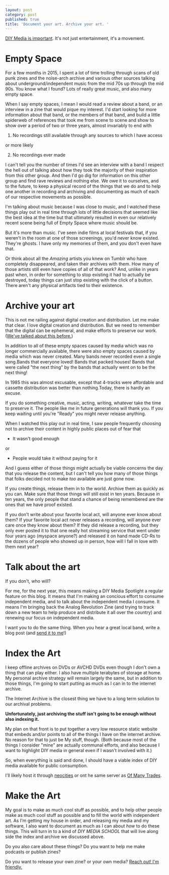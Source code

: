 ```yaml
---
layout: post
category: post
published: true
title: 'Document your art. Archive your art. '
---
```

[DIY Media is important](http://ajroach42.com/diy-media/). It's not just entertainment, it's a movement. 

# Empty Space

For a few months in 2015, I spent a lot of time trolling through scans of old punk zines and the noise-arch archive and various other sources talking about underground/independent music from the mid 70s up through the mid 90s. You know what I found? Lots of really great music, and also many empty space.

When I say empty spaces, I mean I would read a review about a band, or an interview in a zine that would pique my interest. I'd start looking for more information about that band, or the members of that band, and build a little spiderweb of references that took me from scene to scene and show to show over a period of two or three years, almost invariably to end with 

1) No recordings still available through any sources to which I have access 

or more likely 

2) No recordings ever made

I can't tell you the number of times I'd see an interview with a band I respect the hell out of talking about how they took the majority of their inspiration from this other group. And then I'd go dig for information on this other group and find rave reviews and nothing else. We owe it to ourselves, and to the future, to keep a physical record of the things that we do and to help one another in recording and archiving and documenting as much of each of our respective movements as possible.

I'm talking about music because I was close to music, and I watched these things play out in real time through lots of little decisions that seemed like the best idea at the time but that ultimately resulted in even our relatively recent scene being full of Empty Space where music should be. 

But it's more than music. I've seen indie films at local festivals that, if you weren't in the room at one of those screenings, you'd never know existed. They're ghosts. I have only my memories of them, and you don't even have that. 

Or think about all the *Amazing* artists you knew on Tumblr who have completely disappeared, and taken their archives with them. How many of those artists still even have copies of all of that work? And, unlike in years past when, in order for something to stop existing it had to actually be destroyed, today things can just stop existing with the click of a button. There aren't any physical artifacts tied to their existence.

# Archive your art 

This is not me railing against digital creation and distribution. Let me make that clear. I love digital creation and distribution. But we need to remember that the digital can be ephemeral, and make efforts to preserve our work. ([We've talked about this before.](http://ajroach42.com/we-are-terrible-stewards-of-history/)) 

In addition to all of these empty spaces caused by media which was no longer commercially available, there were also empty spaces caused by media which was never created. Many bands never recorded even a single song.Bands that everyone loved! Bands that packed houses! Bands that were called "the next thing"  by the bands that actually went on to be the next thing! 

In 1985 this was almost excusable, except that 4-tracks were affordable and cassette distribution was better than nothing.Today, there is hardly an excuse. 

If you do something creative, music, acting, writing, whatever take the time to preserve it. The people like me in future generations will thank you. If you keep waiting until you're "Ready" you might never release anything. 

When I watched this play out in real time, I saw people frequently choosing not to archive their content in highly public places out of fear that 

- It wasn't good enough 

or 

- People would take it without paying for it

And I guess either of those things might actually be viable concerns the day that you release the content, but I can't tell you how many of those things that folks decided not to make *too* available are just gone now.

If you create things, release them in to the world. Archive them as quickly as you can. Make sure that those things will still exist in ten years. Because in ten years, the only people that stand a chance of being remembered are the ones that we have proof existed. 

If you don't write about your favorite local act, will anyone ever know about them? If your favorite local act never releases a recording, will anyone ever care once they know about them? If they did release a recording, but they only ever posted it to that one really hot streaming service that went under four years ago (myspace anyone?) and released it on hand made CD-Rs to the dozens of people who showed up in person, how will I fall in love with them next year? 


# Talk about the art 

If you don't, who will?

For me, for the next year, this means making a DIY Media Spotlight a regular feature on this blog. It means that I'm making an concious effort to consume independent media, and to talk about the independent media I consume. It means I'm bringing back the Analog Revolution Zine (and trying to track down a new team to help produce and distribute it all over the country) and renewing our focus on independent media. 

I want you to do the same thing. When you hear a great local band, write a blog post (and [send it to me](https://retro.social/@ajroach42)!) 


# Index the Art 

I keep offline archives on DVDs or AVCHD DVDs even though I don't own a thing that can play either. I also have multiple terabytes of storage at home. My personal archive strategy will remain largely the same, but in addition to those things, I'm going to start putting as much as I can in to the internet archive. 

The Internet Archive is the closest thing we have to a long term solution to our archival problems. 

**Unfortunately, just archiving the stuff isn't going to be enough without also indexing it.**

My plan on that front is to put together a very low resource static website that embeds and/or points to all of the things I have on the internet archive. No reason for that to just be My stuff, though. (Both because most of the things I consider "mine" are actually communal efforts, and also because I want to highlight DIY media in general even if I wasn't involved with it.) 

So, when everything is said and done, I should have a viable index of DIY media available for public consumption. 

I'll likely host it through [neocities](http://neocities.org) or ont he same server as [Of Many Trades](http://ofmanytrades.com). 

# Make the Art 

My goal is to make as much cool stuff as possible, and to help other people make as much cool stuff as possible and to fill the world with independent art. As I'm getting my house in order, and releasing my media and my software, I also want to document as much as I can about *how* to do these things. This will turn in to a kind of *DIY MEDIA SCHOOL* that will live along side the index and archive we discussed above. 

Do you also care about these things? Do you want to help me make podcasts or publish zines? 

Do you want to release your own zine? or your own media? [Reach out! I'm friendly.](https://retro.social/@ajroach42)
